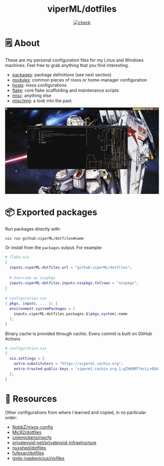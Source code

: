 <h1 align="center">viperML/dotfiles</h1>


<p align="center">
  <a href="https://github.com/viperML/dotfiles/actions/workflows/flake-build.yaml">
  <img alt="check" src="https://img.shields.io/github/actions/workflow/status/viperML/dotfiles/flake-build.yaml?branch=master&label=flake-build">
  </a>
</p>

# 🗒 About

These are my personal configuration files for my Linux and Windows machines. Feel free to grab anything that you find interesting.

- [packages](packages): package definitions (see next section)
- [modules](modules): common pieces of nixos or home-manager configuration
- [hosts](hosts): nixos configurations
- [flake](flake): core flake scaffolding and maintenance scripts
- [misc](misc): anything else
- [misc/img](misc/img): a look into the past



<div align="center">
  <div style="display: flex; align-items: flex-start;">
    <img alt="Desktop screenshot" src="./misc/img/20230809.png" width="100%"/>
  </div>
</div>



# 📦 Exported packages

Run packages directly with:

```console
nix run github:viperML/dotfiles#name
```

Or install from the `packages` output. For example:

```nix
# flake.nix
{
  inputs.viperML-dotfiles.url = "github:viperML/dotfiles";

  # Override my nixpkgs
  inputs.viperML-dotfiles.inputs.nixpkgs.follows = "nixpkgs";
}

# configuration.nix
{ pkgs, inputs, ... }: {
  environment.systemPackages = [
    inputs.viperML-dotfiles.packages.${pkgs.system}.name
  ];
}
```

Binary cache is provided through cachix. Every commit is built on GitHub Actions

```nix
# configuration.nix
{
  nix.settings = {
    extra-substituters = "https://viperml.cachix.org";
    extra-trusted-public-keys = "viperml.cachix.org-1:qZhKBMTfmcLL+OG6fj/hzsMEedgKvZVFRRAhq7j8Vh8=";
  };
}
```

# 💾 Resources

Other configurations from where I learned and copied, in no particular order:

- [NobbZ/nixos-config](https://github.com/NobbZ/nixos-config)
- [Mic92/dotfiles](https://github.com/Mic92/dotfiles)
- [colemickens/nixcfg](https://github.com/colemickens/nixcfg)
- [privatevoid-net/privatevoid-infrastructure](https://github.com/privatevoid-net/privatevoid-infrastructure)
- [nuxshed/dotfiles](https://github.com/nuxshed)
- [fufexan/dotfiles](https://github.com/fufexan/dotfiles)
- [gytis-ivaskevicius/nixfiles](https://github.com/gytis-ivaskevicius/nixfiles)

